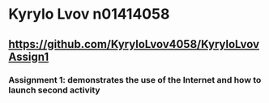# Kyrylo Lvov n01414058
## https://github.com/KyryloLvov4058/KyryloLvovAssign1
### Assignment 1: demonstrates the use of the Internet and how to launch second activity